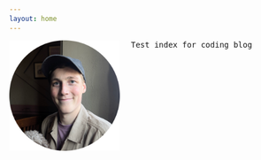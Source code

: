 ```yaml
---
layout: home
---
```


<style>
@import url('https://fonts.googleapis.com/css2?family=JetBrains+Mono:ital,wght@0,100..800;1,100..800&display=swap');
  
body, h1, h2, h3, h4, h5, h6, p, li, a {
    font-family: 'JetBrains Mono', monospace;
}
</style>

<img src="/assets/pp.png" alt="My photo" width="200" align="left" style="margin-right: 20px;"/>

Test index for coding blog
